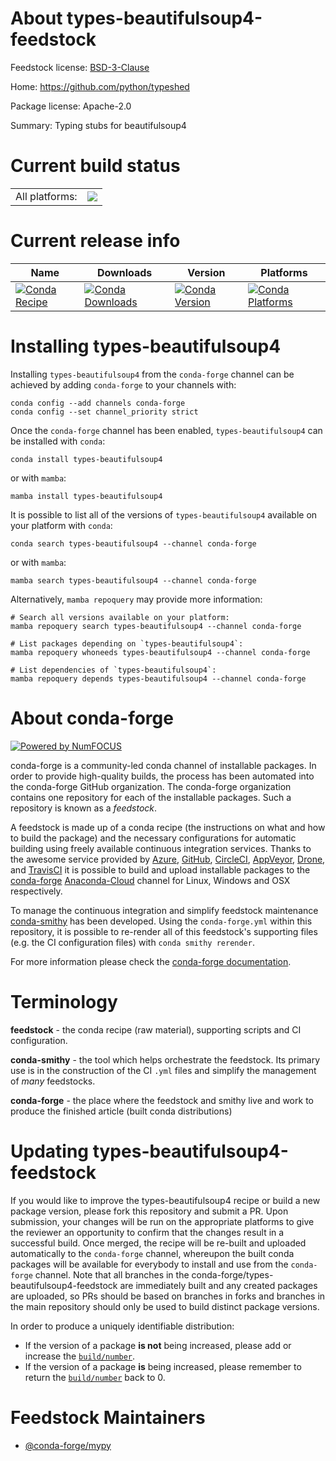 About types-beautifulsoup4-feedstock
====================================

Feedstock license: [BSD-3-Clause](https://github.com/conda-forge/types-beautifulsoup4-feedstock/blob/main/LICENSE.txt)

Home: https://github.com/python/typeshed

Package license: Apache-2.0

Summary: Typing stubs for beautifulsoup4

Current build status
====================


<table><tr><td>All platforms:</td>
    <td>
      <a href="https://dev.azure.com/conda-forge/feedstock-builds/_build/latest?definitionId=20455&branchName=main">
        <img src="https://dev.azure.com/conda-forge/feedstock-builds/_apis/build/status/types-beautifulsoup4-feedstock?branchName=main">
      </a>
    </td>
  </tr>
</table>

Current release info
====================

| Name | Downloads | Version | Platforms |
| --- | --- | --- | --- |
| [![Conda Recipe](https://img.shields.io/badge/recipe-types--beautifulsoup4-green.svg)](https://anaconda.org/conda-forge/types-beautifulsoup4) | [![Conda Downloads](https://img.shields.io/conda/dn/conda-forge/types-beautifulsoup4.svg)](https://anaconda.org/conda-forge/types-beautifulsoup4) | [![Conda Version](https://img.shields.io/conda/vn/conda-forge/types-beautifulsoup4.svg)](https://anaconda.org/conda-forge/types-beautifulsoup4) | [![Conda Platforms](https://img.shields.io/conda/pn/conda-forge/types-beautifulsoup4.svg)](https://anaconda.org/conda-forge/types-beautifulsoup4) |

Installing types-beautifulsoup4
===============================

Installing `types-beautifulsoup4` from the `conda-forge` channel can be achieved by adding `conda-forge` to your channels with:

```
conda config --add channels conda-forge
conda config --set channel_priority strict
```

Once the `conda-forge` channel has been enabled, `types-beautifulsoup4` can be installed with `conda`:

```
conda install types-beautifulsoup4
```

or with `mamba`:

```
mamba install types-beautifulsoup4
```

It is possible to list all of the versions of `types-beautifulsoup4` available on your platform with `conda`:

```
conda search types-beautifulsoup4 --channel conda-forge
```

or with `mamba`:

```
mamba search types-beautifulsoup4 --channel conda-forge
```

Alternatively, `mamba repoquery` may provide more information:

```
# Search all versions available on your platform:
mamba repoquery search types-beautifulsoup4 --channel conda-forge

# List packages depending on `types-beautifulsoup4`:
mamba repoquery whoneeds types-beautifulsoup4 --channel conda-forge

# List dependencies of `types-beautifulsoup4`:
mamba repoquery depends types-beautifulsoup4 --channel conda-forge
```


About conda-forge
=================

[![Powered by
NumFOCUS](https://img.shields.io/badge/powered%20by-NumFOCUS-orange.svg?style=flat&colorA=E1523D&colorB=007D8A)](https://numfocus.org)

conda-forge is a community-led conda channel of installable packages.
In order to provide high-quality builds, the process has been automated into the
conda-forge GitHub organization. The conda-forge organization contains one repository
for each of the installable packages. Such a repository is known as a *feedstock*.

A feedstock is made up of a conda recipe (the instructions on what and how to build
the package) and the necessary configurations for automatic building using freely
available continuous integration services. Thanks to the awesome service provided by
[Azure](https://azure.microsoft.com/en-us/services/devops/), [GitHub](https://github.com/),
[CircleCI](https://circleci.com/), [AppVeyor](https://www.appveyor.com/),
[Drone](https://cloud.drone.io/welcome), and [TravisCI](https://travis-ci.com/)
it is possible to build and upload installable packages to the
[conda-forge](https://anaconda.org/conda-forge) [Anaconda-Cloud](https://anaconda.org/)
channel for Linux, Windows and OSX respectively.

To manage the continuous integration and simplify feedstock maintenance
[conda-smithy](https://github.com/conda-forge/conda-smithy) has been developed.
Using the ``conda-forge.yml`` within this repository, it is possible to re-render all of
this feedstock's supporting files (e.g. the CI configuration files) with ``conda smithy rerender``.

For more information please check the [conda-forge documentation](https://conda-forge.org/docs/).

Terminology
===========

**feedstock** - the conda recipe (raw material), supporting scripts and CI configuration.

**conda-smithy** - the tool which helps orchestrate the feedstock.
                   Its primary use is in the construction of the CI ``.yml`` files
                   and simplify the management of *many* feedstocks.

**conda-forge** - the place where the feedstock and smithy live and work to
                  produce the finished article (built conda distributions)


Updating types-beautifulsoup4-feedstock
=======================================

If you would like to improve the types-beautifulsoup4 recipe or build a new
package version, please fork this repository and submit a PR. Upon submission,
your changes will be run on the appropriate platforms to give the reviewer an
opportunity to confirm that the changes result in a successful build. Once
merged, the recipe will be re-built and uploaded automatically to the
`conda-forge` channel, whereupon the built conda packages will be available for
everybody to install and use from the `conda-forge` channel.
Note that all branches in the conda-forge/types-beautifulsoup4-feedstock are
immediately built and any created packages are uploaded, so PRs should be based
on branches in forks and branches in the main repository should only be used to
build distinct package versions.

In order to produce a uniquely identifiable distribution:
 * If the version of a package **is not** being increased, please add or increase
   the [``build/number``](https://docs.conda.io/projects/conda-build/en/latest/resources/define-metadata.html#build-number-and-string).
 * If the version of a package **is** being increased, please remember to return
   the [``build/number``](https://docs.conda.io/projects/conda-build/en/latest/resources/define-metadata.html#build-number-and-string)
   back to 0.

Feedstock Maintainers
=====================

* [@conda-forge/mypy](https://github.com/conda-forge/mypy/)

